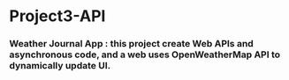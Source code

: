 # Project3-API
### Weather Journal App : this project create Web APIs and asynchronous code, and a web uses OpenWeatherMap API to dynamically update UI.
